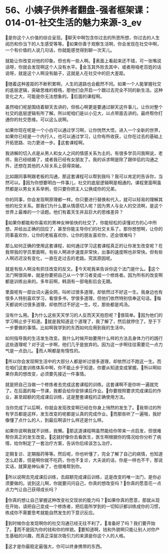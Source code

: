 # 56、小姨子供养者翻盘-强者框架课：014-01-社交生活的魅力来源-3_ev

🎼是你这个人价值的综合呈现。🎼聊天中啊包含你过去的所思所想，你过去的人生阅历和你当下的人生感受等等。🎼如果你善于观察生活啊，你会发现在社交中啊，一个有价值的人说几句话，你就能感觉得到聊一次天儿。

就能让你改变对他的印象。但也有一些人啊。🎼表面上看起来还不错，可一张嘴说话呀，你就会发现啊这个人没有水平。🎼金玉其外败去其中，或者用咱老百姓的话说呀，就是这个人啊没有脑子，这就是人在社交中的巨大差距。

🎼随着这种差距的不断积累啊，人生的道路也会截然不同。如果一个人能掌握社交的底层逻辑，突破思维的桎梏，那他们会开启一个跟过去完全不同的新生活。这种变化之大，可能是你无法想象的。🎼后面的课程啊。

虽然咱们呢是围绕着聊天去讲的，但核心啊更是要通过聊天这件事儿，让你对整个社交的底层逻辑有所了解。所以呢咱们是以小见大，以点带面去讲的。最终帮你打通你的社交思维。可以这么说啊。

如果你现在呢是一个小白可以通过学习啊，让你恍然大悟，进入一个全新的世界，如果你已经是一个内行人，也可以通过学习，让你有所收获，让你在过去的基础上开拓思路、功力更进一步。🎼这套课程啊。

我讲解的切入点是从男人和女人之间的情感关系为主的。有很多学员问我啊说，老师，我已经结婚了，或者我已经有女朋友了。我的诉求啊是除了跟伴侣的沟通之外，还想在其他的人际关系上获得突破。

比如跟同事啊跟老板的沟通，那这套课程可以帮到我吗？我可以肯定的告诉你，当然可以。🎼因为你想要明白一件事儿，社交的底层逻辑啊是相通的。课程里面啊虽然都是以男女关系举例，但只要你把主人公换成你的兄弟。

你的同事，你会发现啊原理都一样。你只要进行替换和代入，就可以轻易的理解其他的社交关系。那我们为什么要从情感切入呢？因为男人与女人的交流啊，是这个世界上最难的一个话题。他们有着天生并且巨大的思维差异？

🎼如果你都能和你喜欢的男神女神愉快的社交了，你能轻松的读懂对方的心中所想，并给出正确的回应了，甚至你能主导你们的社交关系了。那你想想啊，让你的同事喜欢你，让你的老板喜欢你，让你的朋友喜欢你，还会很难吗？

那么如何正确的使用这套课程，如何通过学习这套课程真正的让你发生改变呢？在我带我的学员里面啊，有些人啊进步速度非常快，出事的速度啊也非常快。但有些人啊迟迟没有变化，一直在走过去的老路。究其原因呢。

就是有些人啊没有抓住改变的反文。🎼今天呢我来告诉你这个法门是什么。🎼这个法门啊很简单，就是你要把自己从一个学习者变成一个修炼者。因为所有的改变啊都是训练出来的。多年前啊，韩涵有一部电影后会无期。

里面呢有一部台词火遍全网，叫听过很多道理，却依然过不好这一生。我身边也有很多人特别喜欢学习，看很多书，学很多道理，但他们依然特别信奉这句话。🎼每天都说听过很多道理，却依然过不好这一生。哎，那些都是鸡汤。

没有什么用。🎼为什么这些天天学习的人反而天天抱怨呢？🎼很简单。🎼因为他们的学习啊止步于知道。🎼就是我知道这个道理了，我了解了，然后就停住了。至于下一步要做的事情。比如啊我学到的东西如何应用到我的生活中。

如何指导我的生活发生改变。我什么时候开始要用什么样的方法去身体力行的践行这些道理呢？对于这一步啊，他们几乎是放弃的。因为这一步啊往往需要花一点力气是一点劲儿。🎼而人啊都是有惰性的。

🎼所以你会发现啊生活中的大部分人都是听过很多道理，却依然过不跑这一生。而在咱们这套训练体系中啊，你不能止步于知道，你要从知道变成掌握。🎼所以啊如果你真的想改变，必须要先接近一件事情。

就是把自己当做一个修炼者去完成这套课程的训练。这套课啊不是你听一遍就完了。在后面的每一节课，我都会给你安排课后作业。🎼你要按照要求完成课后的作业，甚至超额的完成课后训练，这是整套课程的正确使用方法。

当你完成了以后啊，你就会发现改变啊已经在你身上悄然的发生了。🎼我带过的所有学员都是这样，发生改变的呢都是认真的完成作业。🎼而那些听了一遍哦，我好像懂了点什么的人，到最后啊该什么样还是什么样。

如果你说啊我就不训练，我懒。🎼那这道课程啊虽然能给你带来一点启发，但很难帮你真正的发生改变。🎼这就好像你去看医生，医生啊根据你的情况给你分析了病情，给你制定了一套治疗方案，告诉你后续该怎么治疗。

定期复诊、定期服药等等。然后呢，你也听懂了，完全了解了自己的病情，也知道怎么赶善，但是啊你就不吃药，你也不复诊，大夫说的话，你是一样也不干，那说实话，就算是神仙来了，也很难帮到你。

🎼所以说啊去完成课后训练，去超额完成课后训练，这是改变的唯一法门，是你必须要做的。说到这儿啊，你就要问问自己，你真的想改变吗？🎼你真的愿意花一点点力气让自己获得成长吗？

🎼你真的想让自己掌握这种改变社交现状的能力吗？🎼如果你真的愿意，那就从现在开始，请把自己变成一个修炼者，把后面所学到的一切知识都训练成你的习惯，练成你不需要思考就能自然发生的下意识反应。

🎼到时候你会发现啊你的社交沟通已经无往不利了。🎼准备好了吗？我们要开始了。🎼而不是因为你的钱和你的样貌。🎼要知道啊，钱和外貌啊只能让别人对你产生基础的兴趣，而真正深层次吸引力的来源是你这个人的人格。

🎼这才是你最稳定最强大，你可以终身携带的东西。